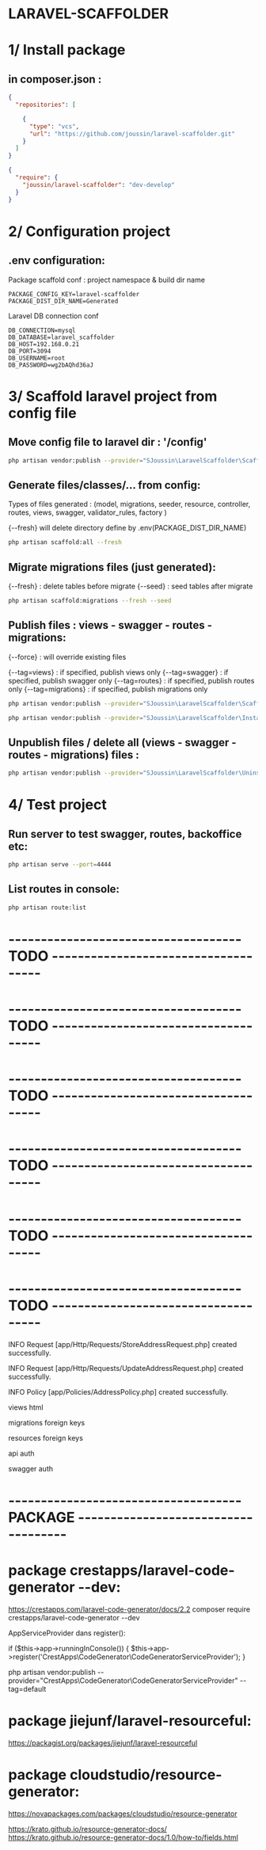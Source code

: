 # LARAVEL-SCAFFOLDER 


# 1/ Install package 

## in composer.json :

```json
{
  "repositories": [

    {
      "type": "vcs",
      "url": "https://github.com/joussin/laravel-scaffolder.git"
    }
  ]
}
```


```json
{
  "require": {
    "joussin/laravel-scaffolder": "dev-develop"
  }
}
```

# 2/ Configuration project 

## .env configuration:

Package scaffold conf : project namespace & build dir name
```.env
PACKAGE_CONFIG_KEY=laravel-scaffolder
PACKAGE_DIST_DIR_NAME=Generated
```

Laravel DB connection conf
```.env
DB_CONNECTION=mysql
DB_DATABASE=laravel_scaffolder
DB_HOST=192.168.0.21
DB_PORT=3094
DB_USERNAME=root
DB_PASSWORD=wg2bAQhd36aJ
```


# 3/ Scaffold laravel project from config file 

## Move config file to laravel dir : '/config'

```bash
php artisan vendor:publish --provider="SJoussin\LaravelScaffolder\ScaffolderConfigServiceProvider"  --force
```

## Generate files/classes/... from config: 

Types of files generated : (model, migrations, seeder, resource, controller, routes, views, swagger, validator_rules, factory ) 

{--fresh} will delete directory define by .env(PACKAGE_DIST_DIR_NAME)

```bash
php artisan scaffold:all --fresh
```

## Migrate migrations files (just generated):

{--fresh} : delete tables before migrate
{--seed} : seed tables after migrate

```bash
php artisan scaffold:migrations --fresh --seed
```

## Publish files :  views - swagger - routes - migrations:

{--force} : will override existing files

{--tag=views} : if specified, publish views only
{--tag=swagger} : if specified, publish swagger only
{--tag=routes} : if specified, publish routes only
{--tag=migrations} : if specified, publish migrations only

```bash
php artisan vendor:publish --provider="SJoussin\LaravelScaffolder\ScaffolderServiceProvider"  --force 
```



```bash
php artisan vendor:publish --provider="SJoussin\LaravelScaffolder\InstallScaffolderServiceProvider"  --force 
```

## Unpublish files / delete all (views - swagger - routes - migrations) files :

```bash
php artisan vendor:publish --provider="SJoussin\LaravelScaffolder\UninstallScaffolderServiceProvider"
```


# 4/ Test project 

## Run server to test swagger, routes, backoffice etc:

```bash
php artisan serve --port=4444
```

## List routes in console:

```bash
php artisan route:list
```













# ------------------------------------ TODO ------------------------------------
# ------------------------------------ TODO ------------------------------------
# ------------------------------------ TODO ------------------------------------
# ------------------------------------ TODO ------------------------------------
# ------------------------------------ TODO ------------------------------------
# ------------------------------------ TODO ------------------------------------




INFO  Request [app/Http/Requests/StoreAddressRequest.php] created successfully.

INFO  Request [app/Http/Requests/UpdateAddressRequest.php] created successfully.

INFO  Policy [app/Policies/AddressPolicy.php] created successfully.


views html

migrations foreign keys

resources  foreign keys

api auth

swagger auth

# ------------------------------------ PACKAGE ------------------------------------



# package crestapps/laravel-code-generator --dev:


https://crestapps.com/laravel-code-generator/docs/2.2
composer require crestapps/laravel-code-generator --dev

AppServiceProvider dans register():

if ($this->app->runningInConsole()) {
$this->app->register('CrestApps\CodeGenerator\CodeGeneratorServiceProvider');
}


php artisan vendor:publish --provider="CrestApps\CodeGenerator\CodeGeneratorServiceProvider" --tag=default




# package jiejunf/laravel-resourceful:

https://packagist.org/packages/jiejunf/laravel-resourceful



# package cloudstudio/resource-generator:

https://novapackages.com/packages/cloudstudio/resource-generator

https://krato.github.io/resource-generator-docs/
https://krato.github.io/resource-generator-docs/1.0/how-to/fields.html

